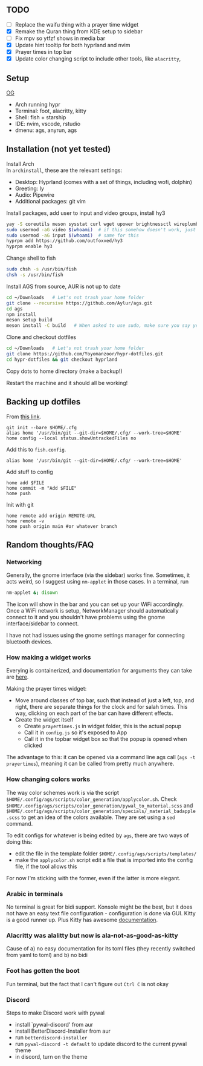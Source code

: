## TODO

- [ ] Replace the waifu thing with a prayer time widget
- [x] Remake the Quran thing from KDE setup to sidebar
- [ ] Fix mpv so ytfzf shows in media bar
- [x] Update hint tooltip for both hyprland and nvim
- [x] Prayer times in top bar
- [x] Update color changing script to include other tools, like `alacritty`, 

## Setup

[OG](https://github.com/end-4/dots-hyprland/tree/illogical-impulse)

- Arch running hypr
- Terminal: foot, alacritty, kitty
- Shell: fish + starship
- IDE: nvim, vscode, rstudio
- dmenu: ags, anyrun, ags

## Installation (not yet tested)

Install Arch<br>
In `archinstall`, these are the relevant settings:
- Desktop: Hyprland (comes with a set of things, including wofi, dolphin)
- Greeting: ly
- Audio: Pipewire
- Additional packages: git vim

Install packages, add user to input and video groups, install hy3

```bash
yay -S coreutils meson sysstat curl wget upower brightnessctl wireplumber blueberry rsync bat less fzf eza anyrun swappy grim fish fuzzel kitty alacritty foot thunar gjs gnome-bluetooth-3.0 gnome-control-center gnome-keyring gradience-git pavucontrol gobject-introspection gojq gtk3 gtk-layer-shell libdbusmenu-gtk3 networkmanager npm plasma-browser-integration playerctl polkit-gnome ripgrep sassc slurp starship swayidle typescript wlr-randr nwg-displays xorg-xrandr webp-pixbuf-loader wl-clipboard tesseract yad ydotool adw-gtk3-git cava hyprland-git hyprpicker-git python-material-color-utilities python-pywal python-poetry python-build python-pillow swww swaylock-effects-git wayland-idle-inhibitor-git wlogout wlsunset-git fastfetch neovim find-the-command micromamba-bin wf-recorder wps-office ttf-wps-fonts lexend-fonts-git ttf-material-symbols-variable-git ttf-space-mono-nerd ttf-jetbrains-mono-nerd ttf-amiri ttf-scheherazade-new
sudo usermod -aG video $(whoami)  # if this somehow doesn't work, just replace "$(whoami)" with your username
sudo usermod -aG input $(whoami)  # same for this
hyprpm add https://github.com/outfoxxed/hy3
hyprpm enable hy3
```

Change shell to fish

```bash
sudo chsh -s /usr/bin/fish
chsh -s /usr/bin/fish
```

Install AGS from source, AUR is not up to date

```bash
cd ~/Downloads   # Let's not trash your home folder
git clone --recursive https://github.com/Aylur/ags.git
cd ags
npm install
meson setup build
meson install -C build   # When asked to use sudo, make sure you say yes
```

Clone and checkout dotfiles

```bash
cd ~/Downloads   # Let's not trash your home folder
git clone https://github.com/Yoyomanzoor/hypr-dotfiles.git
cd hypr-dotfiles && git checkout hyprland
```

Copy dots to home directory (make a backup!)

Restart the machine and it should all be working!

## Backing up dotfiles

From [this link](https://www.atlassian.com/git/tutorials/dotfiles).

```fish
git init --bare $HOME/.cfg
alias home '/usr/bin/git --git-dir=$HOME/.cfg/ --work-tree=$HOME'
home config --local status.showUntrackedFiles no
```

Add this to `fish.config`.

```fish
alias home '/usr/bin/git --git-dir=$HOME/.cfg/ --work-tree=$HOME'
```

Add stuff to config

```fish
home add $FILE
home commit -m "Add $FILE"
home push
```

Init with git

```fish
home remote add origin REMOTE-URL
home remote -v
home push origin main #or whatever branch
```

## Random thoughts/FAQ

### Networking

Generally, the gnome interface (via the sidebar) works fine. Sometimes, it acts weird, so I suggest using `nm-applet` in those cases. In a terminal, run

```bash
nm-applet &; disown
```

The icon will show in the bar and you can set up your WiFi accordingly.<br>
Once a WiFi network is setup, NetworkManager should automatically connect to it and you shouldn't have problems using the gnome interface/sidebar to connect.

I have not had issues using the gnome settings manager for connecting bluetooth devices.

### How making a widget works

Everying is containerized, and documentation for arguments they can take are [here](https://aylur.github.io/ags-docs/config/widgets/).

Making the prayer times widget:
- Move around classes of top bar, such that instead of just a left, top, and right, there are separate things for the clock and for salah times. This way, clicking on each part of the bar can have different effects.
- Create the widget itself
    - Create `prayertimes.js` in widget folder, this is the actual popup
    - Call it in `config.js` so it's exposed to App
    - Call it in the topbar widget box so that the popup is opened when clicked

The advantage to this: it can be opened via a command line ags call (`ags -t prayertimes`), meaning it can be called from pretty much anywhere.

### How changing colors works

The way color schemes work is via the script `$HOME/.config/ags/scripts/color_generation/applycolor.sh`. Check `$HOME/.config/ags/scripts/color_generation/pywal_to_material.scss` and `$HOME/.config/ags/scripts/color_generation/specials/_material_badapple.scss` to get an idea of the colors available. They are set using a `sed` command.

To edit configs for whatever is being edited by `ags`, there are two ways of doing this:
- edit the file in the template folder `$HOME/.config/ags/scripts/templates/`
- make the `applycolor.sh` script edit a file that is imported into the config file, if the tool allows this

For now I'm sticking with the former, even if the latter is more elegant.

### Arabic in terminals

No terminal is great for bidi support. Konsole might be the best, but it does not have an easy text file configuration - configuration is done via GUI. Kitty is a good runner up. Plus Kitty has awesome [documentation](https://sw.kovidgoyal.net/kitty/conf/).

### Alacritty was alalitty but now is ala-not-as-good-as-kitty

Cause of a) no easy documentation for its toml files (they recently switched from yaml to toml) and b) no bidi

### Foot has gotten the boot

Fun terminal, but the fact that I can't figure out `Ctrl C` is not okay

### Discord

Steps to make Discord work with pywal
- install `pywal-discord' from aur
- install BetterDiscord-Installer from aur
- run `betterdiscord-installer`
- run `pywal-discord -t default` to update discord to the current pywal theme
- in discord, turn on the theme


